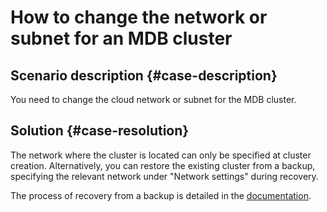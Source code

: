 # How to change the network or subnet for an MDB cluster


## Scenario description {#case-description}

You need to change the cloud network or subnet for the MDB cluster.

## Solution {#case-resolution}

The network where the cluster is located can only be specified at cluster creation. Alternatively, you can restore the existing cluster from a backup, specifying the relevant network under "Network settings" during recovery.

The process of recovery from a backup is detailed in the [documentation](../../../managed-clickhouse/operations/cluster-backups#restore).
